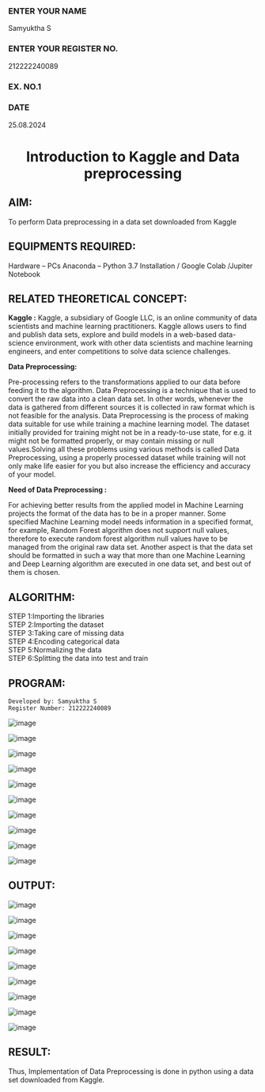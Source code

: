 <H3>ENTER YOUR NAME</H3> Samyuktha S
<H3>ENTER YOUR REGISTER NO.</H3> 212222240089
<H3>EX. NO.1</H3> 
<H3>DATE</H3> 25.08.2024
<H1 ALIGN =CENTER> Introduction to Kaggle and Data preprocessing</H1>

## AIM:

To perform Data preprocessing in a data set downloaded from Kaggle

## EQUIPMENTS REQUIRED:
Hardware – PCs
Anaconda – Python 3.7 Installation / Google Colab /Jupiter Notebook

## RELATED THEORETICAL CONCEPT:

**Kaggle :**
Kaggle, a subsidiary of Google LLC, is an online community of data scientists and machine learning practitioners. Kaggle allows users to find and publish data sets, explore and build models in a web-based data-science environment, work with other data scientists and machine learning engineers, and enter competitions to solve data science challenges.

**Data Preprocessing:**

Pre-processing refers to the transformations applied to our data before feeding it to the algorithm. Data Preprocessing is a technique that is used to convert the raw data into a clean data set. In other words, whenever the data is gathered from different sources it is collected in raw format which is not feasible for the analysis.
Data Preprocessing is the process of making data suitable for use while training a machine learning model. The dataset initially provided for training might not be in a ready-to-use state, for e.g. it might not be formatted properly, or may contain missing or null values.Solving all these problems using various methods is called Data Preprocessing, using a properly processed dataset while training will not only make life easier for you but also increase the efficiency and accuracy of your model.

**Need of Data Preprocessing :**

For achieving better results from the applied model in Machine Learning projects the format of the data has to be in a proper manner. Some specified Machine Learning model needs information in a specified format, for example, Random Forest algorithm does not support null values, therefore to execute random forest algorithm null values have to be managed from the original raw data set.
Another aspect is that the data set should be formatted in such a way that more than one Machine Learning and Deep Learning algorithm are executed in one data set, and best out of them is chosen.


## ALGORITHM:
STEP 1:Importing the libraries<BR>
STEP 2:Importing the dataset<BR>
STEP 3:Taking care of missing data<BR>
STEP 4:Encoding categorical data<BR>
STEP 5:Normalizing the data<BR>
STEP 6:Splitting the data into test and train<BR>

##  PROGRAM:
```
Developed by: Samyuktha S
Register Number: 212222240089
```
![image](https://github.com/user-attachments/assets/1c34a042-8470-4e5e-a833-b2fd7c44486a)

![image](https://github.com/user-attachments/assets/1bfd5298-5e6d-45b1-befe-bf6946ac11e9)

![image](https://github.com/user-attachments/assets/c7e7c2fd-777c-4c00-b637-125e2786aab6)

![image](https://github.com/user-attachments/assets/4acd45ee-d24d-4fbf-95ad-bd5e989deaca)

![image](https://github.com/user-attachments/assets/ba255c5b-e62b-4b38-8766-c45a2e3222d4)

![image](https://github.com/user-attachments/assets/4b85fd3b-6f4e-47d3-a310-d1478266be85)

![image](https://github.com/user-attachments/assets/72081cc2-ce09-44f7-ba7f-14fa59b85e5e)

![image](https://github.com/user-attachments/assets/90014357-d715-4d5f-b1a5-c8af0abf7de4)

![image](https://github.com/user-attachments/assets/198a7bc3-6af3-48e9-bc87-3f12ea958557)

![image](https://github.com/user-attachments/assets/f8ff09a9-b3d3-4b19-a570-cf94add83ba5)

## OUTPUT:
![image](https://github.com/user-attachments/assets/c9284546-62f8-4817-a3ce-208ee482ae4c)

![image](https://github.com/user-attachments/assets/d7090e0f-3878-43ef-9919-f2aacedf1527)

![image](https://github.com/user-attachments/assets/9aa23013-2ca1-4acf-8de9-e076bf7786f3)

![image](https://github.com/user-attachments/assets/9b4bebd1-3e4b-4961-8dd2-6fe0ffc66930)

![image](https://github.com/user-attachments/assets/4f19cb06-b41e-431f-86d9-f7b9b9e467cb)

![image](https://github.com/user-attachments/assets/eba36568-3573-485c-9df2-918c4e71199d)

![image](https://github.com/user-attachments/assets/7887167e-ab65-4231-a6ae-a186f52a93c4)

![image](https://github.com/user-attachments/assets/a435f8f4-164d-46b2-9945-1081330cdce1)

![image](https://github.com/user-attachments/assets/81321bdf-46b6-4255-b870-7683a4541304)


## RESULT:
Thus, Implementation of Data Preprocessing is done in python  using a data set downloaded from Kaggle.


